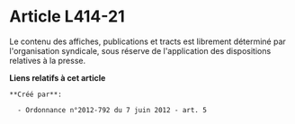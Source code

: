 # Article L414-21

Le contenu des affiches, publications et tracts est librement déterminé par l'organisation syndicale, sous réserve de
l'application des dispositions relatives à la presse.

**Liens relatifs à cet article**

	**Créé par**:

	  - Ordonnance n°2012-792 du 7 juin 2012 - art. 5
